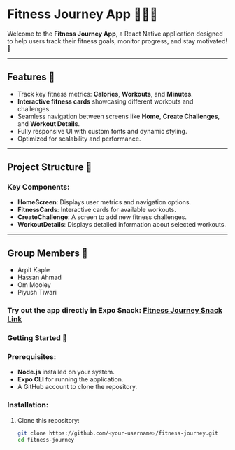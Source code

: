 # Fitness Journey App 🏋️‍♀️📱

Welcome to the **Fitness Journey App**, a React Native application designed to help users track their fitness goals, monitor progress, and stay motivated! 🚀

---

## Features 🌟

- Track key fitness metrics: **Calories**, **Workouts**, and **Minutes**.
- **Interactive fitness cards** showcasing different workouts and challenges.
- Seamless navigation between screens like **Home**, **Create Challenges**, and **Workout Details**.
- Fully responsive UI with custom fonts and dynamic styling.
- Optimized for scalability and performance.

---

## Project Structure 📂

### Key Components:
- **HomeScreen**: Displays user metrics and navigation options.
- **FitnessCards**: Interactive cards for available workouts.
- **CreateChallenge**: A screen to add new fitness challenges.
- **WorkoutDetails**: Displays detailed information about selected workouts.

---

## Group Members 👥

- Arpit Kaple
- Hassan Ahmad  
- Om Mooley 
- Piyush Tiwari

### Try out the app directly in Expo Snack: [Fitness Journey Snack Link](https://snack.expo.dev/@arknight/fitnesstracker)


### Getting Started 🚀
### Prerequisites:
- **Node.js** installed on your system.
- **Expo CLI** for running the application.
- A GitHub account to clone the repository.
### Installation:
1. Clone this repository:  
   ```bash
   git clone https://github.com/<your-username>/fitness-journey.git
   cd fitness-journey
